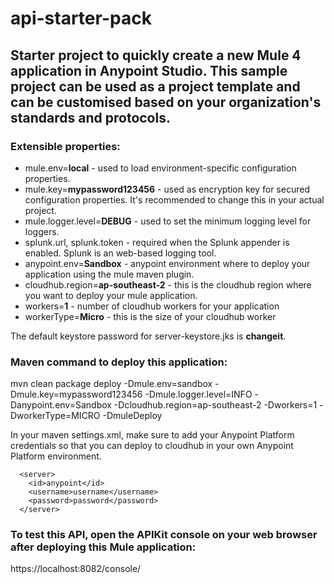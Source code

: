 # api-starter-pack
## Starter project to quickly create a new Mule 4 application in Anypoint Studio. This sample project can be used as a project template and can be customised based on your organization's standards and protocols.
### Extensible properties:
- mule.env=**local** - used to load environment-specific configuration properties.
- mule.key=**mypassword123456** - used as encryption key for secured configuration properties. It's recommended to change this in your actual project.
- mule.logger.level=**DEBUG** - used to set the minimum logging level for loggers.
- splunk.url, splunk.token - required when the Splunk appender is enabled. Splunk is an web-based logging tool.
- anypoint.env=**Sandbox** - anypoint environment where to deploy your application using the mule maven plugin.
- cloudhub.region=**ap-southeast-2** - this is the cloudhub region where you want to deploy your mule application.
- workers=**1** - number of cloudhub workers for your application
- workerType=**Micro** - this is the size of your cloudhub worker

The default keystore password for server-keystore.jks is **changeit**.

### Maven command to deploy this application:
mvn clean package deploy -Dmule.env=sandbox -Dmule.key=mypassword123456 -Dmule.logger.level=INFO -Danypoint.env=Sandbox -Dcloudhub.region=ap-southeast-2 -Dworkers=1 -DworkerType=MICRO -DmuleDeploy

In your maven settings.xml, make sure to add your Anypoint Platform credentials so that you can deploy to cloudhub in your own Anypoint Platform environment.
```
  <server>
    <id>anypoint</id>
    <username>username</username>
    <password>password</password>
  </server>
```

### To test this API, open the APIKit console on your web browser after deploying this Mule application:
https://localhost:8082/console/
